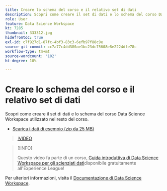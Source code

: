 ```yaml
---
title: Creare lo schema del corso e il relativo set di dati
description: Scopri come creare il set di dati e lo schema del corso Data Science Workspace utilizzato nel resto del corso.
role: User
feature: Data Science Workspace
kt: 7285
thumbnail: 333312.jpg
hidefromtoc: true
exl-id: c7f927d1-87fc-4bf3-83c3-6efb97f88c9e
source-git-commit: cc7a77c4dd380ae1bc23dc75608e8e2224dfe78c
workflow-type: tm+mt
source-wordcount: '102'
ht-degree: 10%

---
```


# Creare lo schema del corso e il relativo set di dati

Scopri come creare il set di dati e lo schema del corso Data Science Workspace utilizzato nel resto del corso.

* [Scarica i dati di esempio (zip da 25 MB)](../assets/DSW-course-sample-assets.zip)

>[!VIDEO](https://video.tv.adobe.com/v/333312?quality=12&learn=on)

>[!INFO]
>
> Questo video fa parte di un corso, [Guida introduttiva di Data Science Workspace per gli scienziati dati](https://experienceleague.adobe.com/?recommended=ExperiencePlatform-U-1-2021.1.dsw)disponibile gratuitamente all&#39;Experience League!

Per ulteriori informazioni, visita il [Documentazione di Data Science Workspace](https://experienceleague.adobe.com/docs/experience-platform/data-science-workspace/home.html?lang=it).